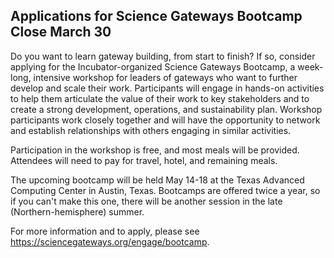 ## Applications for Science Gateways Bootcamp Close March 30 

Do you want to learn gateway building, from start to finish? If so, consider 
applying for the Incubator-organized Science Gateways Bootcamp, a week-long, 
intensive workshop for leaders of gateways who want to further develop and 
scale their work. Participants will engage in hands-on activities to help them
articulate the value of their work to key stakeholders and to create a strong
development, operations, and sustainability plan. Workshop participants work
closely together and will have the opportunity to network and establish
relationships with others engaging in similar activities.

Participation in the workshop is free, and most meals will be provided.
Attendees will need to pay for travel, hotel, and remaining meals.

The upcoming bootcamp will be held May 14-18 at the Texas Advanced Computing
Center in Austin, Texas. Bootcamps are offered twice a year, so if you can't 
make this one, there will be another session in the late (Northern-hemisphere)
summer.

For more information and to apply, please see 
<https://sciencegateways.org/engage/bootcamp>.


